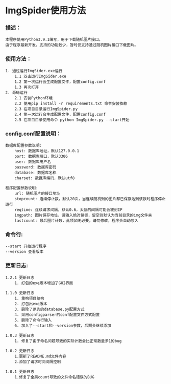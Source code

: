 # ImgSpider使用方法
### 描述：
    本程序使用Python3.9.1编写，用于下载随机图片接口。
    由于程序最新开发，支持的功能较少，暂时仅支持通过随机图片接口下载图片。

### 使用方法：
    1. 通过运行ImgSider.exe运行
        1.1 双击运行ImgSider.exe
        1.2 第一次运行会生成配置文件，配置config.conf
        1.3 再次打开
    2. 源码运行
        2.1 安装Python环境
        2.2 使用pip install -r requirements.txt 命令安装依赖
        2.3 在项目目录运行ImgSpider.py
        2.4 第一次运行会生成配置文件，配置config.conf
        2.5 在项目目录使用命令 python ImgSpider.py --start开始

### config.conf配置说明：
    数据库配置参数说明:
        host: 数据库地址，默认127.0.0.1
        port: 数据库端口，默认3306
        user: 数据库用户名
        password: 数据库密码
        database: 数据库名称
        charset: 数据库编码，默认utf8
    
    程序配置参数说明:
        url: 随机图片的接口地址
        stopcount: 连续停止数，默认20次，当连续随机到的图片都已保存达到该数时程序停止运行
        reqtime: 连续请求间隔，默认0.6，太低的间隔可能会被封IP
        imgpath: 图片保存地址，请输入绝对路径，留空则默认为当前目录的img文件夹
        lastcount: 最后图片计数，此项如无必要，请勿修改，程序会自动写入

### 命令行:
    --start 开始运行程序
    --version 查看版本

### 更新日志:
    1.2.1 更新日志
        1. 打包的exe版本增加了GUI界面

    1.1.0 更新日志
        1. 重构项目结构
        2. 打包出exe版本
        3. 删除了原先的database.py配置方式
        4. 采用configparser的conf配置文件方式配置
        5. 删除了命令行输入
        6. 加入了--start和--version参数，后期会继续添加

    1.0.3 更新日志
        1. 修复了由于命名问题导致的实际计数会比正常数量多1的bug

    1.0.2 更新日志
        1.更新了README.md文件内容
        2.添加了请求时间间隔控制

    1.0.1 更新日志
        1.修复了全局count导致的文件命名错误的BUG
